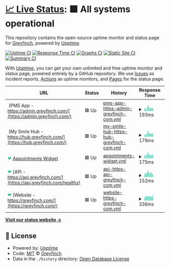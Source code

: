 # [📈 Live Status](https://teamgreyfinch.github.io/public-status): <!--live status--> **🟩 All systems operational**

This repository contains the open-source uptime monitor and status page for [Greyfinch](https://greyfinch.com), powered by [Upptime](https://github.com/upptime/upptime).

[![Uptime CI](https://github.com/teamgreyfinch/public-status/workflows/Uptime%20CI/badge.svg)](https://github.com/teamgreyfinch/public-status/actions?query=workflow%3A%22Uptime+CI%22)
[![Response Time CI](https://github.com/teamgreyfinch/public-status/workflows/Response%20Time%20CI/badge.svg)](https://github.com/teamgreyfinch/public-status/actions?query=workflow%3A%22Response+Time+CI%22)
[![Graphs CI](https://github.com/teamgreyfinch/public-status/workflows/Graphs%20CI/badge.svg)](https://github.com/teamgreyfinch/public-status/actions?query=workflow%3A%22Graphs+CI%22)
[![Static Site CI](https://github.com/teamgreyfinch/public-status/workflows/Static%20Site%20CI/badge.svg)](https://github.com/teamgreyfinch/public-status/actions?query=workflow%3A%22Static+Site+CI%22)
[![Summary CI](https://github.com/teamgreyfinch/public-status/workflows/Summary%20CI/badge.svg)](https://github.com/teamgreyfinch/public-status/actions?query=workflow%3A%22Summary+CI%22)

With [Upptime](https://upptime.js.org), you can get your own unlimited and free uptime monitor and status page, powered entirely by a GitHub repository. We use [Issues](https://github.com/teamgreyfinch/public-status/issues) as incident reports, [Actions](https://github.com/teamgreyfinch/public-status/actions) as uptime monitors, and [Pages](https://teamgreyfinch.github.io/public-status) for the status page.

<!--start: status pages-->
<!-- This summary is generated by Upptime (https://github.com/upptime/upptime) -->
<!-- Do not edit this manually, your changes will be overwritten -->
<!-- prettier-ignore -->
| URL | Status | History | Response Time | Uptime |
| --- | ------ | ------- | ------------- | ------ |
| <img alt="" src="https://icons.duckduckgo.com/ip3/admin.greyfinch.com.ico" height="13"> [PMS App - https://admin.greyfinch.com/](https://admin.greyfinch.com/) | 🟩 Up | [pms-app-https-admin-greyfinch-com.yml](https://github.com/teamgreyfinch/public-status/commits/HEAD/history/pms-app-https-admin-greyfinch-com.yml) | <details><summary><img alt="Response time graph" src="./graphs/pms-app-https-admin-greyfinch-com/response-time-week.png" height="20"> 193ms</summary><br><a href="https://teamgreyfinch.github.io/public-status/history/pms-app-https-admin-greyfinch-com"><img alt="Response time 232" src="https://img.shields.io/endpoint?url=https%3A%2F%2Fraw.githubusercontent.com%2Fteamgreyfinch%2Fpublic-status%2FHEAD%2Fapi%2Fpms-app-https-admin-greyfinch-com%2Fresponse-time.json"></a><br><a href="https://teamgreyfinch.github.io/public-status/history/pms-app-https-admin-greyfinch-com"><img alt="24-hour response time 144" src="https://img.shields.io/endpoint?url=https%3A%2F%2Fraw.githubusercontent.com%2Fteamgreyfinch%2Fpublic-status%2FHEAD%2Fapi%2Fpms-app-https-admin-greyfinch-com%2Fresponse-time-day.json"></a><br><a href="https://teamgreyfinch.github.io/public-status/history/pms-app-https-admin-greyfinch-com"><img alt="7-day response time 193" src="https://img.shields.io/endpoint?url=https%3A%2F%2Fraw.githubusercontent.com%2Fteamgreyfinch%2Fpublic-status%2FHEAD%2Fapi%2Fpms-app-https-admin-greyfinch-com%2Fresponse-time-week.json"></a><br><a href="https://teamgreyfinch.github.io/public-status/history/pms-app-https-admin-greyfinch-com"><img alt="30-day response time 195" src="https://img.shields.io/endpoint?url=https%3A%2F%2Fraw.githubusercontent.com%2Fteamgreyfinch%2Fpublic-status%2FHEAD%2Fapi%2Fpms-app-https-admin-greyfinch-com%2Fresponse-time-month.json"></a><br><a href="https://teamgreyfinch.github.io/public-status/history/pms-app-https-admin-greyfinch-com"><img alt="1-year response time 231" src="https://img.shields.io/endpoint?url=https%3A%2F%2Fraw.githubusercontent.com%2Fteamgreyfinch%2Fpublic-status%2FHEAD%2Fapi%2Fpms-app-https-admin-greyfinch-com%2Fresponse-time-year.json"></a></details> | <details><summary><a href="https://teamgreyfinch.github.io/public-status/history/pms-app-https-admin-greyfinch-com">100.00%</a></summary><a href="https://teamgreyfinch.github.io/public-status/history/pms-app-https-admin-greyfinch-com"><img alt="All-time uptime 100.00%" src="https://img.shields.io/endpoint?url=https%3A%2F%2Fraw.githubusercontent.com%2Fteamgreyfinch%2Fpublic-status%2FHEAD%2Fapi%2Fpms-app-https-admin-greyfinch-com%2Fuptime.json"></a><br><a href="https://teamgreyfinch.github.io/public-status/history/pms-app-https-admin-greyfinch-com"><img alt="24-hour uptime 100.00%" src="https://img.shields.io/endpoint?url=https%3A%2F%2Fraw.githubusercontent.com%2Fteamgreyfinch%2Fpublic-status%2FHEAD%2Fapi%2Fpms-app-https-admin-greyfinch-com%2Fuptime-day.json"></a><br><a href="https://teamgreyfinch.github.io/public-status/history/pms-app-https-admin-greyfinch-com"><img alt="7-day uptime 100.00%" src="https://img.shields.io/endpoint?url=https%3A%2F%2Fraw.githubusercontent.com%2Fteamgreyfinch%2Fpublic-status%2FHEAD%2Fapi%2Fpms-app-https-admin-greyfinch-com%2Fuptime-week.json"></a><br><a href="https://teamgreyfinch.github.io/public-status/history/pms-app-https-admin-greyfinch-com"><img alt="30-day uptime 100.00%" src="https://img.shields.io/endpoint?url=https%3A%2F%2Fraw.githubusercontent.com%2Fteamgreyfinch%2Fpublic-status%2FHEAD%2Fapi%2Fpms-app-https-admin-greyfinch-com%2Fuptime-month.json"></a><br><a href="https://teamgreyfinch.github.io/public-status/history/pms-app-https-admin-greyfinch-com"><img alt="1-year uptime 100.00%" src="https://img.shields.io/endpoint?url=https%3A%2F%2Fraw.githubusercontent.com%2Fteamgreyfinch%2Fpublic-status%2FHEAD%2Fapi%2Fpms-app-https-admin-greyfinch-com%2Fuptime-year.json"></a></details>
| <img alt="" src="https://icons.duckduckgo.com/ip3/hub.greyfinch.com.ico" height="13"> [My Smile Hub - https://hub.greyfinch.com/](https://hub.greyfinch.com/) | 🟩 Up | [my-smile-hub-https-hub-greyfinch-com.yml](https://github.com/teamgreyfinch/public-status/commits/HEAD/history/my-smile-hub-https-hub-greyfinch-com.yml) | <details><summary><img alt="Response time graph" src="./graphs/my-smile-hub-https-hub-greyfinch-com/response-time-week.png" height="20"> 178ms</summary><br><a href="https://teamgreyfinch.github.io/public-status/history/my-smile-hub-https-hub-greyfinch-com"><img alt="Response time 224" src="https://img.shields.io/endpoint?url=https%3A%2F%2Fraw.githubusercontent.com%2Fteamgreyfinch%2Fpublic-status%2FHEAD%2Fapi%2Fmy-smile-hub-https-hub-greyfinch-com%2Fresponse-time.json"></a><br><a href="https://teamgreyfinch.github.io/public-status/history/my-smile-hub-https-hub-greyfinch-com"><img alt="24-hour response time 181" src="https://img.shields.io/endpoint?url=https%3A%2F%2Fraw.githubusercontent.com%2Fteamgreyfinch%2Fpublic-status%2FHEAD%2Fapi%2Fmy-smile-hub-https-hub-greyfinch-com%2Fresponse-time-day.json"></a><br><a href="https://teamgreyfinch.github.io/public-status/history/my-smile-hub-https-hub-greyfinch-com"><img alt="7-day response time 178" src="https://img.shields.io/endpoint?url=https%3A%2F%2Fraw.githubusercontent.com%2Fteamgreyfinch%2Fpublic-status%2FHEAD%2Fapi%2Fmy-smile-hub-https-hub-greyfinch-com%2Fresponse-time-week.json"></a><br><a href="https://teamgreyfinch.github.io/public-status/history/my-smile-hub-https-hub-greyfinch-com"><img alt="30-day response time 214" src="https://img.shields.io/endpoint?url=https%3A%2F%2Fraw.githubusercontent.com%2Fteamgreyfinch%2Fpublic-status%2FHEAD%2Fapi%2Fmy-smile-hub-https-hub-greyfinch-com%2Fresponse-time-month.json"></a><br><a href="https://teamgreyfinch.github.io/public-status/history/my-smile-hub-https-hub-greyfinch-com"><img alt="1-year response time 222" src="https://img.shields.io/endpoint?url=https%3A%2F%2Fraw.githubusercontent.com%2Fteamgreyfinch%2Fpublic-status%2FHEAD%2Fapi%2Fmy-smile-hub-https-hub-greyfinch-com%2Fresponse-time-year.json"></a></details> | <details><summary><a href="https://teamgreyfinch.github.io/public-status/history/my-smile-hub-https-hub-greyfinch-com">100.00%</a></summary><a href="https://teamgreyfinch.github.io/public-status/history/my-smile-hub-https-hub-greyfinch-com"><img alt="All-time uptime 100.00%" src="https://img.shields.io/endpoint?url=https%3A%2F%2Fraw.githubusercontent.com%2Fteamgreyfinch%2Fpublic-status%2FHEAD%2Fapi%2Fmy-smile-hub-https-hub-greyfinch-com%2Fuptime.json"></a><br><a href="https://teamgreyfinch.github.io/public-status/history/my-smile-hub-https-hub-greyfinch-com"><img alt="24-hour uptime 100.00%" src="https://img.shields.io/endpoint?url=https%3A%2F%2Fraw.githubusercontent.com%2Fteamgreyfinch%2Fpublic-status%2FHEAD%2Fapi%2Fmy-smile-hub-https-hub-greyfinch-com%2Fuptime-day.json"></a><br><a href="https://teamgreyfinch.github.io/public-status/history/my-smile-hub-https-hub-greyfinch-com"><img alt="7-day uptime 100.00%" src="https://img.shields.io/endpoint?url=https%3A%2F%2Fraw.githubusercontent.com%2Fteamgreyfinch%2Fpublic-status%2FHEAD%2Fapi%2Fmy-smile-hub-https-hub-greyfinch-com%2Fuptime-week.json"></a><br><a href="https://teamgreyfinch.github.io/public-status/history/my-smile-hub-https-hub-greyfinch-com"><img alt="30-day uptime 100.00%" src="https://img.shields.io/endpoint?url=https%3A%2F%2Fraw.githubusercontent.com%2Fteamgreyfinch%2Fpublic-status%2FHEAD%2Fapi%2Fmy-smile-hub-https-hub-greyfinch-com%2Fuptime-month.json"></a><br><a href="https://teamgreyfinch.github.io/public-status/history/my-smile-hub-https-hub-greyfinch-com"><img alt="1-year uptime 100.00%" src="https://img.shields.io/endpoint?url=https%3A%2F%2Fraw.githubusercontent.com%2Fteamgreyfinch%2Fpublic-status%2FHEAD%2Fapi%2Fmy-smile-hub-https-hub-greyfinch-com%2Fuptime-year.json"></a></details>
| <img alt="" src="https://raw.githubusercontent.com/teamgreyfinch/public-status/master/assets/cropped-favgreen-01-1-192x192.png" height="13"> [Appointments Widget](https://appointments.greyfinch.com/?division=981581) | 🟩 Up | [appointments-widget.yml](https://github.com/teamgreyfinch/public-status/commits/HEAD/history/appointments-widget.yml) | <details><summary><img alt="Response time graph" src="./graphs/appointments-widget/response-time-week.png" height="20"> 175ms</summary><br><a href="https://teamgreyfinch.github.io/public-status/history/appointments-widget"><img alt="Response time 215" src="https://img.shields.io/endpoint?url=https%3A%2F%2Fraw.githubusercontent.com%2Fteamgreyfinch%2Fpublic-status%2FHEAD%2Fapi%2Fappointments-widget%2Fresponse-time.json"></a><br><a href="https://teamgreyfinch.github.io/public-status/history/appointments-widget"><img alt="24-hour response time 184" src="https://img.shields.io/endpoint?url=https%3A%2F%2Fraw.githubusercontent.com%2Fteamgreyfinch%2Fpublic-status%2FHEAD%2Fapi%2Fappointments-widget%2Fresponse-time-day.json"></a><br><a href="https://teamgreyfinch.github.io/public-status/history/appointments-widget"><img alt="7-day response time 175" src="https://img.shields.io/endpoint?url=https%3A%2F%2Fraw.githubusercontent.com%2Fteamgreyfinch%2Fpublic-status%2FHEAD%2Fapi%2Fappointments-widget%2Fresponse-time-week.json"></a><br><a href="https://teamgreyfinch.github.io/public-status/history/appointments-widget"><img alt="30-day response time 196" src="https://img.shields.io/endpoint?url=https%3A%2F%2Fraw.githubusercontent.com%2Fteamgreyfinch%2Fpublic-status%2FHEAD%2Fapi%2Fappointments-widget%2Fresponse-time-month.json"></a><br><a href="https://teamgreyfinch.github.io/public-status/history/appointments-widget"><img alt="1-year response time 210" src="https://img.shields.io/endpoint?url=https%3A%2F%2Fraw.githubusercontent.com%2Fteamgreyfinch%2Fpublic-status%2FHEAD%2Fapi%2Fappointments-widget%2Fresponse-time-year.json"></a></details> | <details><summary><a href="https://teamgreyfinch.github.io/public-status/history/appointments-widget">100.00%</a></summary><a href="https://teamgreyfinch.github.io/public-status/history/appointments-widget"><img alt="All-time uptime 100.00%" src="https://img.shields.io/endpoint?url=https%3A%2F%2Fraw.githubusercontent.com%2Fteamgreyfinch%2Fpublic-status%2FHEAD%2Fapi%2Fappointments-widget%2Fuptime.json"></a><br><a href="https://teamgreyfinch.github.io/public-status/history/appointments-widget"><img alt="24-hour uptime 100.00%" src="https://img.shields.io/endpoint?url=https%3A%2F%2Fraw.githubusercontent.com%2Fteamgreyfinch%2Fpublic-status%2FHEAD%2Fapi%2Fappointments-widget%2Fuptime-day.json"></a><br><a href="https://teamgreyfinch.github.io/public-status/history/appointments-widget"><img alt="7-day uptime 100.00%" src="https://img.shields.io/endpoint?url=https%3A%2F%2Fraw.githubusercontent.com%2Fteamgreyfinch%2Fpublic-status%2FHEAD%2Fapi%2Fappointments-widget%2Fuptime-week.json"></a><br><a href="https://teamgreyfinch.github.io/public-status/history/appointments-widget"><img alt="30-day uptime 100.00%" src="https://img.shields.io/endpoint?url=https%3A%2F%2Fraw.githubusercontent.com%2Fteamgreyfinch%2Fpublic-status%2FHEAD%2Fapi%2Fappointments-widget%2Fuptime-month.json"></a><br><a href="https://teamgreyfinch.github.io/public-status/history/appointments-widget"><img alt="1-year uptime 100.00%" src="https://img.shields.io/endpoint?url=https%3A%2F%2Fraw.githubusercontent.com%2Fteamgreyfinch%2Fpublic-status%2FHEAD%2Fapi%2Fappointments-widget%2Fuptime-year.json"></a></details>
| <img alt="" src="https://raw.githubusercontent.com/teamgreyfinch/public-status/master/assets/cropped-favgreen-01-1-192x192.png" height="13"> [API - https://api.greyfinch.com/](https://api.greyfinch.com/healthz) | 🟩 Up | [api-https-api-greyfinch-com.yml](https://github.com/teamgreyfinch/public-status/commits/HEAD/history/api-https-api-greyfinch-com.yml) | <details><summary><img alt="Response time graph" src="./graphs/api-https-api-greyfinch-com/response-time-week.png" height="20"> 152ms</summary><br><a href="https://teamgreyfinch.github.io/public-status/history/api-https-api-greyfinch-com"><img alt="Response time 243" src="https://img.shields.io/endpoint?url=https%3A%2F%2Fraw.githubusercontent.com%2Fteamgreyfinch%2Fpublic-status%2FHEAD%2Fapi%2Fapi-https-api-greyfinch-com%2Fresponse-time.json"></a><br><a href="https://teamgreyfinch.github.io/public-status/history/api-https-api-greyfinch-com"><img alt="24-hour response time 90" src="https://img.shields.io/endpoint?url=https%3A%2F%2Fraw.githubusercontent.com%2Fteamgreyfinch%2Fpublic-status%2FHEAD%2Fapi%2Fapi-https-api-greyfinch-com%2Fresponse-time-day.json"></a><br><a href="https://teamgreyfinch.github.io/public-status/history/api-https-api-greyfinch-com"><img alt="7-day response time 152" src="https://img.shields.io/endpoint?url=https%3A%2F%2Fraw.githubusercontent.com%2Fteamgreyfinch%2Fpublic-status%2FHEAD%2Fapi%2Fapi-https-api-greyfinch-com%2Fresponse-time-week.json"></a><br><a href="https://teamgreyfinch.github.io/public-status/history/api-https-api-greyfinch-com"><img alt="30-day response time 210" src="https://img.shields.io/endpoint?url=https%3A%2F%2Fraw.githubusercontent.com%2Fteamgreyfinch%2Fpublic-status%2FHEAD%2Fapi%2Fapi-https-api-greyfinch-com%2Fresponse-time-month.json"></a><br><a href="https://teamgreyfinch.github.io/public-status/history/api-https-api-greyfinch-com"><img alt="1-year response time 245" src="https://img.shields.io/endpoint?url=https%3A%2F%2Fraw.githubusercontent.com%2Fteamgreyfinch%2Fpublic-status%2FHEAD%2Fapi%2Fapi-https-api-greyfinch-com%2Fresponse-time-year.json"></a></details> | <details><summary><a href="https://teamgreyfinch.github.io/public-status/history/api-https-api-greyfinch-com">100.00%</a></summary><a href="https://teamgreyfinch.github.io/public-status/history/api-https-api-greyfinch-com"><img alt="All-time uptime 99.65%" src="https://img.shields.io/endpoint?url=https%3A%2F%2Fraw.githubusercontent.com%2Fteamgreyfinch%2Fpublic-status%2FHEAD%2Fapi%2Fapi-https-api-greyfinch-com%2Fuptime.json"></a><br><a href="https://teamgreyfinch.github.io/public-status/history/api-https-api-greyfinch-com"><img alt="24-hour uptime 100.00%" src="https://img.shields.io/endpoint?url=https%3A%2F%2Fraw.githubusercontent.com%2Fteamgreyfinch%2Fpublic-status%2FHEAD%2Fapi%2Fapi-https-api-greyfinch-com%2Fuptime-day.json"></a><br><a href="https://teamgreyfinch.github.io/public-status/history/api-https-api-greyfinch-com"><img alt="7-day uptime 100.00%" src="https://img.shields.io/endpoint?url=https%3A%2F%2Fraw.githubusercontent.com%2Fteamgreyfinch%2Fpublic-status%2FHEAD%2Fapi%2Fapi-https-api-greyfinch-com%2Fuptime-week.json"></a><br><a href="https://teamgreyfinch.github.io/public-status/history/api-https-api-greyfinch-com"><img alt="30-day uptime 100.00%" src="https://img.shields.io/endpoint?url=https%3A%2F%2Fraw.githubusercontent.com%2Fteamgreyfinch%2Fpublic-status%2FHEAD%2Fapi%2Fapi-https-api-greyfinch-com%2Fuptime-month.json"></a><br><a href="https://teamgreyfinch.github.io/public-status/history/api-https-api-greyfinch-com"><img alt="1-year uptime 99.96%" src="https://img.shields.io/endpoint?url=https%3A%2F%2Fraw.githubusercontent.com%2Fteamgreyfinch%2Fpublic-status%2FHEAD%2Fapi%2Fapi-https-api-greyfinch-com%2Fuptime-year.json"></a></details>
| <img alt="" src="https://raw.githubusercontent.com/teamgreyfinch/public-status/master/assets/cropped-favgreen-01-1-192x192.png" height="13"> [Website - https://greyfinch.com/](https://greyfinch.com/) | 🟩 Up | [website-https-greyfinch-com.yml](https://github.com/teamgreyfinch/public-status/commits/HEAD/history/website-https-greyfinch-com.yml) | <details><summary><img alt="Response time graph" src="./graphs/website-https-greyfinch-com/response-time-week.png" height="20"> 336ms</summary><br><a href="https://teamgreyfinch.github.io/public-status/history/website-https-greyfinch-com"><img alt="Response time 351" src="https://img.shields.io/endpoint?url=https%3A%2F%2Fraw.githubusercontent.com%2Fteamgreyfinch%2Fpublic-status%2FHEAD%2Fapi%2Fwebsite-https-greyfinch-com%2Fresponse-time.json"></a><br><a href="https://teamgreyfinch.github.io/public-status/history/website-https-greyfinch-com"><img alt="24-hour response time 486" src="https://img.shields.io/endpoint?url=https%3A%2F%2Fraw.githubusercontent.com%2Fteamgreyfinch%2Fpublic-status%2FHEAD%2Fapi%2Fwebsite-https-greyfinch-com%2Fresponse-time-day.json"></a><br><a href="https://teamgreyfinch.github.io/public-status/history/website-https-greyfinch-com"><img alt="7-day response time 336" src="https://img.shields.io/endpoint?url=https%3A%2F%2Fraw.githubusercontent.com%2Fteamgreyfinch%2Fpublic-status%2FHEAD%2Fapi%2Fwebsite-https-greyfinch-com%2Fresponse-time-week.json"></a><br><a href="https://teamgreyfinch.github.io/public-status/history/website-https-greyfinch-com"><img alt="30-day response time 334" src="https://img.shields.io/endpoint?url=https%3A%2F%2Fraw.githubusercontent.com%2Fteamgreyfinch%2Fpublic-status%2FHEAD%2Fapi%2Fwebsite-https-greyfinch-com%2Fresponse-time-month.json"></a><br><a href="https://teamgreyfinch.github.io/public-status/history/website-https-greyfinch-com"><img alt="1-year response time 353" src="https://img.shields.io/endpoint?url=https%3A%2F%2Fraw.githubusercontent.com%2Fteamgreyfinch%2Fpublic-status%2FHEAD%2Fapi%2Fwebsite-https-greyfinch-com%2Fresponse-time-year.json"></a></details> | <details><summary><a href="https://teamgreyfinch.github.io/public-status/history/website-https-greyfinch-com">100.00%</a></summary><a href="https://teamgreyfinch.github.io/public-status/history/website-https-greyfinch-com"><img alt="All-time uptime 99.97%" src="https://img.shields.io/endpoint?url=https%3A%2F%2Fraw.githubusercontent.com%2Fteamgreyfinch%2Fpublic-status%2FHEAD%2Fapi%2Fwebsite-https-greyfinch-com%2Fuptime.json"></a><br><a href="https://teamgreyfinch.github.io/public-status/history/website-https-greyfinch-com"><img alt="24-hour uptime 100.00%" src="https://img.shields.io/endpoint?url=https%3A%2F%2Fraw.githubusercontent.com%2Fteamgreyfinch%2Fpublic-status%2FHEAD%2Fapi%2Fwebsite-https-greyfinch-com%2Fuptime-day.json"></a><br><a href="https://teamgreyfinch.github.io/public-status/history/website-https-greyfinch-com"><img alt="7-day uptime 100.00%" src="https://img.shields.io/endpoint?url=https%3A%2F%2Fraw.githubusercontent.com%2Fteamgreyfinch%2Fpublic-status%2FHEAD%2Fapi%2Fwebsite-https-greyfinch-com%2Fuptime-week.json"></a><br><a href="https://teamgreyfinch.github.io/public-status/history/website-https-greyfinch-com"><img alt="30-day uptime 100.00%" src="https://img.shields.io/endpoint?url=https%3A%2F%2Fraw.githubusercontent.com%2Fteamgreyfinch%2Fpublic-status%2FHEAD%2Fapi%2Fwebsite-https-greyfinch-com%2Fuptime-month.json"></a><br><a href="https://teamgreyfinch.github.io/public-status/history/website-https-greyfinch-com"><img alt="1-year uptime 99.99%" src="https://img.shields.io/endpoint?url=https%3A%2F%2Fraw.githubusercontent.com%2Fteamgreyfinch%2Fpublic-status%2FHEAD%2Fapi%2Fwebsite-https-greyfinch-com%2Fuptime-year.json"></a></details>

<!--end: status pages-->

[**Visit our status website →**](https://teamgreyfinch.github.io/public-status)

## 📄 License

- Powered by: [Upptime](https://github.com/upptime/upptime)
- Code: [MIT](./LICENSE) © [Greyfinch](https://greyfinch.com)
- Data in the `./history` directory: [Open Database License](https://opendatacommons.org/licenses/odbl/1-0/)
